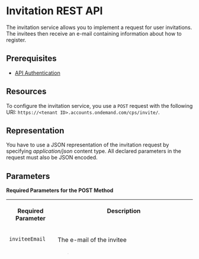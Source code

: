 <!-- loioe55429fdaf394acebe6ee950b80b11db -->

# Invitation REST API

The invitation service allows you to implement a request for user invitations. The invitees then receive an e-mail containing information about how to register.



## Prerequisites

-   [API Authentication](../Operation-Guide/api-authentication-9d200d5.md)



## Resources

To configure the invitation service, you use a `POST` request with the following URI: `https://<tenant ID>.accounts.ondemand.com/cps/invite/`.



## Representation

You have to use a JSON representation of the invitation request by specifying *application/json* content type. All declared parameters in the request must also be JSON encoded.



## Parameters

**Required Parameters for the POST Method**


<table>
<tr>
<th valign="top">

Required Parameter



</th>
<th valign="top">

Description



</th>
</tr>
<tr>
<td valign="top">

`inviteeEmail`



</td>
<td valign="top">

The e-mail of the invitee

> ### Note:  
> Only `inviteeEmail` or `inviteeUserId` should be used, not both.



</td>
</tr>
<tr>
<td valign="top">

`inviteeUserId`



</td>
<td valign="top">

The user ID of the invitee

> ### Note:  
> Only `inviteeEmail` or `inviteeUserId` should be used, not both.



</td>
</tr>
<tr>
<td valign="top">

`inviterName`



</td>
<td valign="top">

The display name of the user who sends the invitation.



</td>
</tr>
<tr>
<td valign="top">

`targetUrl`



</td>
<td valign="top">

The URL that the user is redirected to after registration.

> ### Recommendation:  
> From a usability perspective we recommend уоu to use URL of a protected page.

> ### Note:  
> The `targetUrl` parameter is optional if a *Home URL* is set for the application, and the application does not use overlay.
> 
> If `targetUrl` is not specified, or the application uses overlay, the user is redirected to the application's *Home URL*, which must be set.

For more information how to configure *Home URL*, see [Configure an Application's Home URL](../Operation-Guide/configure-an-application-s-home-url-be6d6f2.md).



</td>
</tr>
<tr>
<td valign="top">

`sourceUrl`



</td>
<td valign="top">

The URL for the invitation link in the e-mail sent to the invitee. The URL must be a public page.

> ### Note:  
> The `sourceUrl` parameter is optional if a *`Home URL`* is set for the application, and the application does not use overlay.

If `sourceUrl` is not specified, or the application uses overlay, the user is redirected to the application's *Home URL*, which must be set.

For more information how to configure *Home URL*, see [Configure an Application's Home URL](../Operation-Guide/configure-an-application-s-home-url-be6d6f2.md).



</td>
</tr>
</table>

**Optional Parameters for the POST Method**


<table>
<tr>
<th valign="top">

Optional Parameter



</th>
<th valign="top">

Description



</th>
</tr>
<tr>
<td valign="top">

`inviteeFirstName`



</td>
<td valign="top">

The first name of the invitee



</td>
</tr>
<tr>
<td valign="top">

`inviteeLastName`



</td>
<td valign="top">

The last name of the invitee



</td>
</tr>
<tr>
<td valign="top">

`footerText`



</td>
<td valign="top">

The footer text of the invitation e-mail



</td>
</tr>
<tr>
<td valign="top">

`headerText`



</td>
<td valign="top">

The header text of the invitation e-mail



</td>
</tr>
<tr>
<td valign="top">

`language`



</td>
<td valign="top">

The preferred language for the invitation e-mail. The usage of this parameter does not affect the end-user screens.

Must be a string value specified by a two or four-letter code in one of the following formats: XX, xx, xx-XX or xx\_XX. Otherwise the invitation e-mail is in English.



</td>
</tr>
</table>



```
POST /cps/invite/
Content-Type: application/json
 {
  "inviteeEmail": "john.miller@company.com",
  "inviteeFirstName": "John",
  "inviteeLastName": "Miller",
  "inviterName": "Donna Moore",
  "footerText": "Invitation footer sample text",
  "headerText": "Invitation header sample text",
  "targetUrl": "http://www.myserviceprovider.com/protected_home_page/",
  "sourceUrl": "http://www.myserviceprovider.com/public_home_page/"
 }

```

**Related Information**  


[Add Logon Overlays in Customer Applications](add-logon-overlays-in-customer-applications-5e98ecf.md "This document describes how service providers that delegate authentication to Identity Authentication can use embedded frames, also called overlays, for the logon pages of their applications.")

[Configure an Application's Home URL](../Operation-Guide/configure-an-application-s-home-url-be6d6f2.md "You can configure the Home URL of an application in the administration console for Identity Authentication.")

[Configure Certificates for API Authentication](../Operation-Guide/configure-certificates-for-api-authentication-c408083.md "This document describes how developers configure the certificates used for authentication when the API methods and OpenID Connect scenarios of Identity Authentication are used.")

[Error and Success Codes](error-and-success-codes-7f87a75.md "This section is to help developers with solutions to the REST API response codes.")

